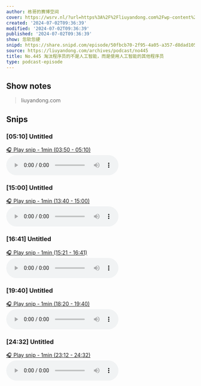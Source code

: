 ```yaml
---
author: 栋哥的赛博空间
cover: https://wsrv.nl/?url=https%3A%2F%2Fliuyandong.com%2Fwp-content%2Fuploads%2F2021%2F10%2Fnew_logo-3.png&w=200&h=200
created: '2024-07-02T09:36:39'
modified: '2024-07-02T09:36:39'
published: '2024-07-02T09:36:39'
show: 忽软忽硬
snipd: https://share.snipd.com/episode/50fbcb70-2f95-4a05-a357-d8dad10579da
source: https://liuyandong.com/archives/podcast/no445
title: No.445 淘汰程序员的不是人工智能，而是使用人工智能的其他程序员
type: podcast-episode
---
```



## Show notes
> liuyandong.com

## Snips
### [05:10] Untitled
[🎧 Play snip - 1min️ (03:50 - 05:10)](https://share.snipd.com/snip/35d838ea-6691-4a86-a349-b070a140411c)
<audio controls> <source src="https://liuyandong.com/podcast-download/10294/no445.mp3#t=03:50,05:10"> </audio>
### [15:00] Untitled
[🎧 Play snip - 1min️ (13:40 - 15:00)](https://share.snipd.com/snip/ae74839a-e3a9-45c1-be1c-b4248b337fdc)
<audio controls> <source src="https://liuyandong.com/podcast-download/10294/no445.mp3#t=13:40,15:00"> </audio>
### [16:41] Untitled
[🎧 Play snip - 1min️ (15:21 - 16:41)](https://share.snipd.com/snip/240c032d-1019-4305-9a34-9a44b1efbf69)
<audio controls> <source src="https://liuyandong.com/podcast-download/10294/no445.mp3#t=15:21,16:41"> </audio>
### [19:40] Untitled
[🎧 Play snip - 1min️ (18:20 - 19:40)](https://share.snipd.com/snip/90a63fd0-7870-43ff-86d1-75957046cc29)
<audio controls> <source src="https://liuyandong.com/podcast-download/10294/no445.mp3#t=18:20,19:40"> </audio>
### [24:32] Untitled
[🎧 Play snip - 1min️ (23:12 - 24:32)](https://share.snipd.com/snip/71dd6905-f0b8-479e-abb3-1d1c152299ef)
<audio controls> <source src="https://liuyandong.com/podcast-download/10294/no445.mp3#t=23:12,24:32"> </audio>
